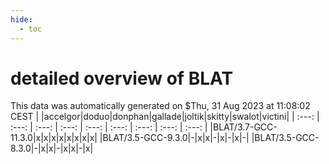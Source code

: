 ```yaml
---
hide:
  - toc
---
```


detailed overview of BLAT
=========================


This data was automatically generated on $Thu, 31 Aug 2023 at 11:08:02 CEST
| |accelgor|doduo|donphan|gallade|joltik|skitty|swalot|victini|
| :---: | :---: | :---: | :---: | :---: | :---: | :---: | :---: | :---: |
|BLAT/3.7-GCC-11.3.0|x|x|x|x|x|x|x|x|
|BLAT/3.5-GCC-9.3.0|-|x|x|-|x|-|x|-|
|BLAT/3.5-GCC-8.3.0|-|x|x|-|x|x|-|x|
